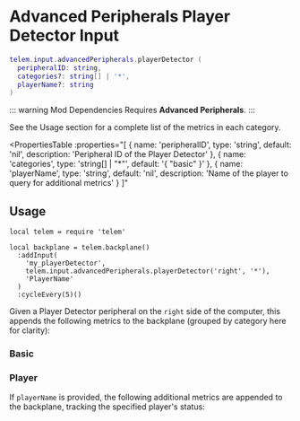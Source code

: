# Advanced Peripherals Player Detector Input <RepoLink path="lib/input/advancedPeripherals/PlayerDetectorInputAdapter.lua" />

```lua
telem.input.advancedPeripherals.playerDetector (
  peripheralID: string,
  categories?: string[] | '*',
  playerName?: string
)
```

::: warning Mod Dependencies
Requires **Advanced Peripherals**.
:::

See the Usage section for a complete list of the metrics in each category.

<PropertiesTable
  :properties="[
    {
      name: 'peripheralID',
      type: 'string',
      default: 'nil',
      description: 'Peripheral ID of the Player Detector'
    },
    {
      name: 'categories',
      type: 'string[] | &quot;*&quot;',
      default: '{ &quot;basic&quot; }'
    },
    {
      name: 'playerName',
      type: 'string',
      default: 'nil',
      description: 'Name of the player to query for additional metrics'
    }
  ]"
>
<template v-slot:categories>

List of metric categories to query. The value `"*"` can be used to include all categories, which are listed below.

```lua
{ "basic", "player" }
```
</template>
</PropertiesTable>

## Usage

```lua{4-8}
local telem = require 'telem'

local backplane = telem.backplane()
  :addInput(
    'my_playerDetector',
    telem.input.advancedPeripherals.playerDetector('right', '*'),
    'PlayerName'
  )
  :cycleEvery(5)()
```

Given a Player Detector peripheral on the `right` side of the computer, this appends the following metrics to the backplane (grouped by category here for clarity):

### Basic

<MetricTable
  prefix="applayer:"
  :metrics="[
    { name: 'online_player_count',  value: '0 - inf' }
  ]"
/>

### Player

If `playerName` is provided, the following additional metrics are appended to the backplane, tracking the specified player's status:

<MetricTable
  prefix="applayer:"
  :metrics="[
    { name: 'player_eye_height',  value: '0 - inf',     unit: 'm' },
    { name: 'player_pitch',       value: '-90 - 90',    unit: '°' },
    { name: 'player_yaw',         value: '-180 - 180',  unit: '°' },
    { name: 'player_health',      value: '0 - inf'                },
    { name: 'player_air_supply',  value: '0 - inf'                },
    { name: 'player_max_health',  value: '0 - inf'                }
  ]"
/>
